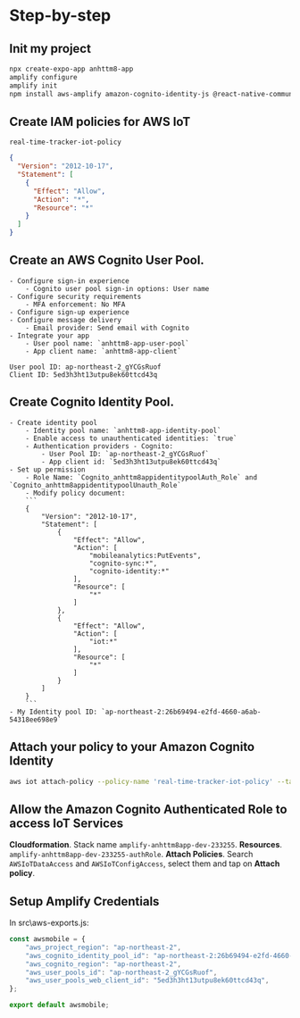 # Step-by-step 
## Init my project
```bash
npx create-expo-app anhttm8-app
amplify configure
amplify init
npm install aws-amplify amazon-cognito-identity-js @react-native-community/netinfo @react-native-async-storage/async-storage
```

## Create IAM policies for AWS IoT 
`real-time-tracker-iot-policy`
```json
{
  "Version": "2012-10-17",
  "Statement": [
    {
      "Effect": "Allow",
      "Action": "*",
      "Resource": "*"
    }
  ]
}
```

## Create an AWS Cognito User Pool.
    - Configure sign-in experience
        - Cognito user pool sign-in options: User name
    - Configure security requirements
        - MFA enforcement: No MFA
    - Configure sign-up experience
    - Configure message delivery
        - Email provider: Send email with Cognito
    - Integrate your app
        - User pool name: `anhttm8-app-user-pool`
        - App client name: `anhttm8-app-client`
```
User pool ID: ap-northeast-2_gYCGsRuof
Client ID: 5ed3h3ht13utpu8ek60ttcd43q
```

## Create Cognito Identity Pool.
    - Create identity pool
        - Identity pool name: `anhttm8-app-identity-pool`
        - Enable access to unauthenticated identities: `true`
        - Authentication providers - Cognito: 
            - User Pool ID: `ap-northeast-2_gYCGsRuof`
            - App client id: `5ed3h3ht13utpu8ek60ttcd43q`
    - Set up permission
        - Role Name: `Cognito_anhttm8appidentitypoolAuth_Role` and `Cognito_anhttm8appidentitypoolUnauth_Role`
        - Modify policy document:
        ```
        {
            "Version": "2012-10-17",
            "Statement": [
                {
                    "Effect": "Allow",
                    "Action": [
                        "mobileanalytics:PutEvents",
                        "cognito-sync:*",
                        "cognito-identity:*"
                    ],
                    "Resource": [
                        "*"
                    ]
                },
                {
                    "Effect": "Allow",
                    "Action": [
                        "iot:*"
                    ],
                    "Resource": [
                        "*"
                    ]
                }
            ]
        }
        ```
    - My Identity pool ID: `ap-northeast-2:26b69494-e2fd-4660-a6ab-54318ee698e9`

## Attach your policy to your Amazon Cognito Identity
```bash
aws iot attach-policy --policy-name 'real-time-tracker-iot-policy' --target 'ap-northeast-2:26b69494-e2fd-4660-a6ab-54318ee698e9'
```

## Allow the Amazon Cognito Authenticated Role to access IoT Services
**Cloudformation**. Stack name `amplify-anhttm8app-dev-233255`. **Resources**. `amplify-anhttm8app-dev-233255-authRole`. **Attach Policies**. Search `AWSIoTDataAccess` and `AWSIoTConfigAccess`, select them and tap on **Attach policy**.

## Setup Amplify Credentials
In src\aws-exports.js:
```js
const awsmobile = {
    "aws_project_region": "ap-northeast-2",
    "aws_cognito_identity_pool_id": "ap-northeast-2:26b69494-e2fd-4660-a6ab-54318ee698e9",
    "aws_cognito_region": "ap-northeast-2",
    "aws_user_pools_id": "ap-northeast-2_gYCGsRuof",
    "aws_user_pools_web_client_id": "5ed3h3ht13utpu8ek60ttcd43q",
};

export default awsmobile;
```



